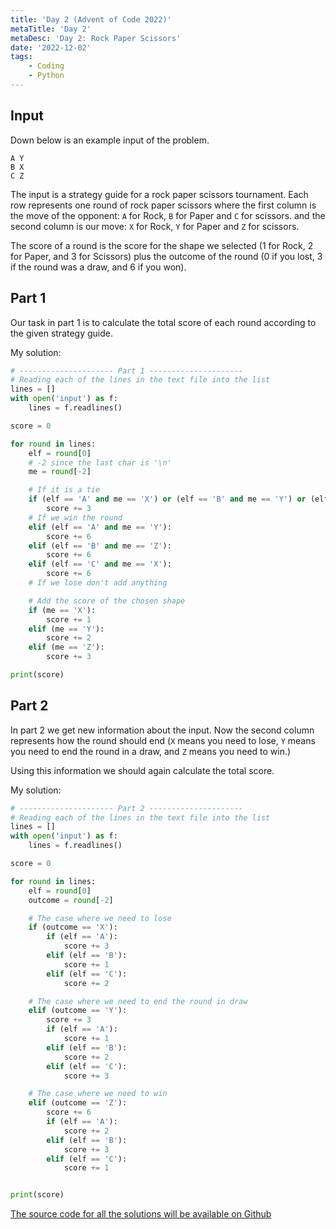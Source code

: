 ```yaml
---
title: 'Day 2 (Advent of Code 2022)'
metaTitle: 'Day 2'
metaDesc: 'Day 2: Rock Paper Scissors'
date: '2022-12-02'
tags: 
    - Coding
    - Python
---
```


## Input
Down below is an example input of the problem.
```
A Y
B X
C Z
```

The input is a strategy guide for a rock paper scissors tournament.
Each row represents one round of rock paper scissors where the first column 
is the move of the opponent: `A` for Rock, `B` for Paper and `C` for scissors.
and the second column is our move: `X` for Rock, `Y` for Paper and `Z` for scissors. 

The score of a round is the score for the shape we selected (1 for Rock, 2 for Paper, and 3 for Scissors) plus the outcome of the round (0 if you lost, 3 if the round was a draw, and 6 if you won).

## Part 1
Our task in part 1 is to calculate the total score of each round according to the given strategy guide.

My solution: 

``` python
# --------------------- Part 1 ---------------------
# Reading each of the lines in the text file into the list
lines = []
with open('input') as f:
    lines = f.readlines()

score = 0

for round in lines:
    elf = round[0]
    # -2 since the last char is '\n'
    me = round[-2]

    # If it is a tie
    if (elf == 'A' and me == 'X') or (elf == 'B' and me == 'Y') or (elf == 'C' and me == 'Z'):
        score += 3
    # If we win the round
    elif (elf == 'A' and me == 'Y'):
        score += 6
    elif (elf == 'B' and me == 'Z'):
        score += 6
    elif (elf == 'C' and me == 'X'):
        score += 6
    # If we lose don't add anything

    # Add the score of the chosen shape
    if (me == 'X'):
        score += 1
    elif (me == 'Y'):
        score += 2
    elif (me == 'Z'):
        score += 3

print(score)
```

## Part 2
In part 2 we get new information about the input. Now the second column represents how the round should end (`X` means you need to lose, `Y` means you need to end the round in a draw, and `Z` means you need to win.) 

Using this information we should again calculate the total score.

My solution:
```python
# --------------------- Part 2 ---------------------
# Reading each of the lines in the text file into the list
lines = []
with open('input') as f:
    lines = f.readlines()

score = 0

for round in lines:
    elf = round[0]
    outcome = round[-2]

    # The case where we need to lose
    if (outcome == 'X'):
        if (elf == 'A'):
            score += 3
        elif (elf == 'B'):
            score += 1
        elif (elf == 'C'):
            score += 2

    # The case where we need to end the round in draw
    elif (outcome == 'Y'):
        score += 3
        if (elf == 'A'):
            score += 1
        elif (elf == 'B'):
            score += 2
        elif (elf == 'C'):
            score += 3

    # The case where we need to win
    elif (outcome == 'Z'):
        score += 6
        if (elf == 'A'):
            score += 2
        elif (elf == 'B'):
            score += 3
        elif (elf == 'C'):
            score += 1


print(score)
```

[The source code for all the solutions will be available on Github](https://github.com/R-Jin/Advent-of-Code)
